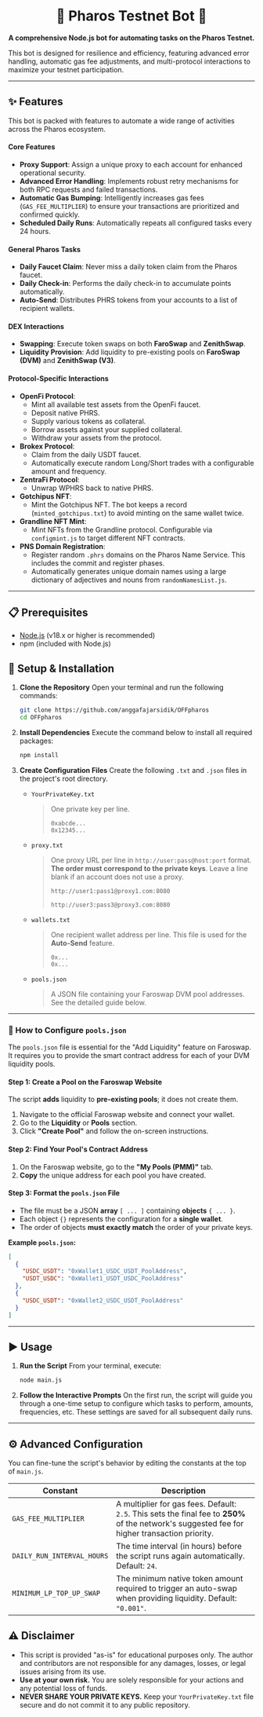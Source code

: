 <div align="center">

# 🤖 Pharos Testnet Bot 🤖

**A comprehensive Node.js bot for automating tasks on the Pharos Testnet.**

</div>

This bot is designed for resilience and efficiency, featuring advanced error handling, automatic gas fee adjustments, and multi-protocol interactions to maximize your testnet participation.

---

## ✨ Features

This bot is packed with features to automate a wide range of activities across the Pharos ecosystem.

#### Core Features
* **Proxy Support**: Assign a unique proxy to each account for enhanced operational security.
* **Advanced Error Handling**: Implements robust retry mechanisms for both RPC requests and failed transactions.
* **Automatic Gas Bumping**: Intelligently increases gas fees (`GAS_FEE_MULTIPLIER`) to ensure your transactions are prioritized and confirmed quickly.
* **Scheduled Daily Runs**: Automatically repeats all configured tasks every 24 hours.

#### General Pharos Tasks
* **Daily Faucet Claim**: Never miss a daily token claim from the Pharos faucet.
* **Daily Check-in**: Performs the daily check-in to accumulate points automatically.
* **Auto-Send**: Distributes PHRS tokens from your accounts to a list of recipient wallets.

#### DEX Interactions
* **Swapping**: Execute token swaps on both **FaroSwap** and **ZenithSwap**.
* **Liquidity Provision**: Add liquidity to pre-existing pools on **FaroSwap (DVM)** and **ZenithSwap (V3)**.

#### Protocol-Specific Interactions
* **OpenFi Protocol**:
    * Mint all available test assets from the OpenFi faucet.
    * Deposit native PHRS.
    * Supply various tokens as collateral.
    * Borrow assets against your supplied collateral.
    * Withdraw your assets from the protocol.
* **Brokex Protocol**:
    * Claim from the daily USDT faucet.
    * Automatically execute random Long/Short trades with a configurable amount and frequency.
* **ZentraFi Protocol**:
    * Unwrap WPHRS back to native PHRS.
* **Gotchipus NFT**:
    * Mint the Gotchipus NFT. The bot keeps a record (`minted_gotchipus.txt`) to avoid minting on the same wallet twice.
* **Grandline NFT Mint**:
    * Mint NFTs from the Grandline protocol. Configurable via `configmint.js` to target different NFT contracts.
* **PNS Domain Registration**:
    * Register random `.phrs` domains on the Pharos Name Service. This includes the commit and register phases.
    * Automatically generates unique domain names using a large dictionary of adjectives and nouns from `randomNamesList.js`.
---

## 📋 Prerequisites

* [Node.js](https://nodejs.org/) (v18.x or higher is recommended)
* npm (included with Node.js)

## 🚀 Setup & Installation

1.  **Clone the Repository**
    Open your terminal and run the following commands:
    ```bash
    git clone https://github.com/anggafajarsidik/OFFpharos
    cd OFFpharos
    ```

2.  **Install Dependencies**
    Execute the command below to install all required packages:
    ```bash
    npm install
    ```

3.  **Create Configuration Files**
    Create the following `.txt` and `.json` files in the project's root directory.

    * `YourPrivateKey.txt`
        > One private key per line.
        > ```
        > 0xabcde...
        > 0x12345...
        > ```

    * `proxy.txt`
        > One proxy URL per line in `http://user:pass@host:port` format. **The order must correspond to the private keys**. Leave a line blank if an account does not use a proxy.
        > ```
        > http://user1:pass1@proxy1.com:8080
        >
        > http://user3:pass3@proxy3.com:8080
        > ```

    * `wallets.txt`
        > One recipient wallet address per line. This file is used for the **Auto-Send** feature.
        > ```
        > 0x...
        > 0x...
        > ```
    * `pools.json`
        > A JSON file containing your Faroswap DVM pool addresses. See the detailed guide below.

---

### 📄 How to Configure `pools.json`

The `pools.json` file is essential for the "Add Liquidity" feature on Faroswap. It requires you to provide the smart contract address for each of your DVM liquidity pools.

#### **Step 1: Create a Pool on the Faroswap Website**
The script **adds** liquidity to **pre-existing pools**; it does not create them.
1.  Navigate to the official Faroswap website and connect your wallet.
2.  Go to the **Liquidity** or **Pools** section.
3.  Click **"Create Pool"** and follow the on-screen instructions.

#### **Step 2: Find Your Pool's Contract Address**
1.  On the Faroswap website, go to the **"My Pools (PMM)"** tab.
2.  **Copy** the unique address for each pool you have created.

#### **Step 3: Format the `pools.json` File**
* The file must be a JSON **array** `[ ... ]` containing **objects** `{ ... }`.
* Each object `{}` represents the configuration for a **single wallet**.
* The order of objects **must exactly match** the order of your private keys.

**Example `pools.json`:**
```json
[
  {
    "USDC_USDT": "0xWallet1_USDC_USDT_PoolAddress",
    "USDT_USDC": "0xWallet1_USDT_USDC_PoolAddress"
  },
  {
    "USDC_USDT": "0xWallet2_USDC_USDT_PoolAddress"
  }
]
```

---

## ▶️ Usage

1.  **Run the Script**
    From your terminal, execute:
    ```bash
    node main.js
    ```
2.  **Follow the Interactive Prompts**
    On the first run, the script will guide you through a one-time setup to configure which tasks to perform, amounts, frequencies, etc. These settings are saved for all subsequent daily runs.

---

## ⚙️ Advanced Configuration

You can fine-tune the script's behavior by editing the constants at the top of `main.js`.

| Constant                   | Description                                                                                                                                   |
| -------------------------- | --------------------------------------------------------------------------------------------------------------------------------------------- |
| `GAS_FEE_MULTIPLIER`       | A multiplier for gas fees. Default: `2.5`. This sets the final fee to **250%** of the network's suggested fee for higher transaction priority. |
| `DAILY_RUN_INTERVAL_HOURS` | The time interval (in hours) before the script runs again automatically. Default: `24`.                                                 |
| `MINIMUM_LP_TOP_UP_SWAP`   | The minimum native token amount required to trigger an auto-swap when providing liquidity. Default: `"0.001"`.                                 |

## ⚠️ Disclaimer

* This script is provided "as-is" for educational purposes only. The author and contributors are not responsible for any damages, losses, or legal issues arising from its use.
* **Use at your own risk.** You are solely responsible for your actions and any potential loss of funds.
* **NEVER SHARE YOUR PRIVATE KEYS.** Keep your `YourPrivateKey.txt` file secure and do not commit it to any public repository.
